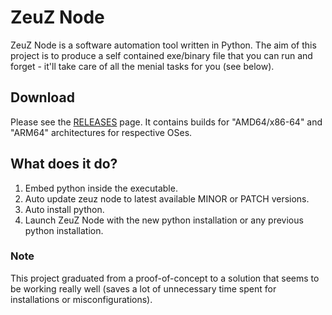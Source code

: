# ZeuZ Node

ZeuZ Node is a software automation tool written in Python. The aim of this
project is to produce a self contained exe/binary file that you can run and
forget - it'll take care of all the menial tasks for you (see below).

## Download

Please see the [RELEASES](https://github.com/sazid/zeuz_node/releases) page. It
contains builds for "AMD64/x86-64" and "ARM64" architectures for respective
OSes.

## What does it do?

1. Embed python inside the executable.
2. Auto update zeuz node to latest available MINOR or PATCH versions.
3. Auto install python.
4. Launch ZeuZ Node with the new python installation or any previous python
   installation.

### Note

This project graduated from a proof-of-concept to a solution that seems to be
working really well (saves a lot of unnecessary time spent for installations or
misconfigurations).
